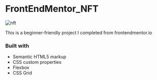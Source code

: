 # FrontEndMentor_NFT

![nft](https://user-images.githubusercontent.com/87323916/153346788-fc617ff6-05dc-42aa-b80b-9d1b70cfd3b0.gif)


This is a beginner-friendly project I completed from frontendmentor.io

### Built with

- Semantic HTML5 markup
- CSS custom properties
- Flexbox
- CSS Grid
